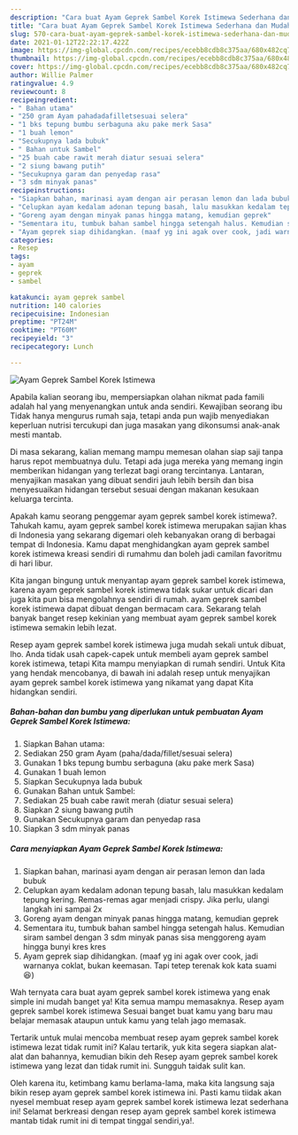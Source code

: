 ```yaml
---
description: "Cara buat Ayam Geprek Sambel Korek Istimewa Sederhana dan Mudah Dibuat"
title: "Cara buat Ayam Geprek Sambel Korek Istimewa Sederhana dan Mudah Dibuat"
slug: 570-cara-buat-ayam-geprek-sambel-korek-istimewa-sederhana-dan-mudah-dibuat
date: 2021-01-12T22:22:17.422Z
image: https://img-global.cpcdn.com/recipes/ecebb8cdb8c375aa/680x482cq70/ayam-geprek-sambel-korek-istimewa-foto-resep-utama.jpg
thumbnail: https://img-global.cpcdn.com/recipes/ecebb8cdb8c375aa/680x482cq70/ayam-geprek-sambel-korek-istimewa-foto-resep-utama.jpg
cover: https://img-global.cpcdn.com/recipes/ecebb8cdb8c375aa/680x482cq70/ayam-geprek-sambel-korek-istimewa-foto-resep-utama.jpg
author: Willie Palmer
ratingvalue: 4.9
reviewcount: 8
recipeingredient:
- " Bahan utama"
- "250 gram Ayam pahadadafilletsesuai selera"
- "1 bks tepung bumbu serbaguna aku pake merk Sasa"
- "1 buah lemon"
- "Secukupnya lada bubuk"
- " Bahan untuk Sambel"
- "25 buah cabe rawit merah diatur sesuai selera"
- "2 siung bawang putih"
- "Secukupnya garam dan penyedap rasa"
- "3 sdm minyak panas"
recipeinstructions:
- "Siapkan bahan, marinasi ayam dengan air perasan lemon dan lada bubuk"
- "Celupkan ayam kedalam adonan tepung basah, lalu masukkan kedalam tepung kering. Remas-remas agar menjadi crispy. Jika perlu, ulangi langkah ini sampai 2x"
- "Goreng ayam dengan minyak panas hingga matang, kemudian geprek"
- "Sementara itu, tumbuk bahan sambel hingga setengah halus. Kemudian siram sambel dengan 3 sdm minyak panas sisa menggoreng ayam hingga bunyi kres kres"
- "Ayam geprek siap dihidangkan. (maaf yg ini agak over cook, jadi warnanya coklat, bukan keemasan. Tapi tetep terenak kok kata suami 😆)"
categories:
- Resep
tags:
- ayam
- geprek
- sambel

katakunci: ayam geprek sambel 
nutrition: 140 calories
recipecuisine: Indonesian
preptime: "PT24M"
cooktime: "PT60M"
recipeyield: "3"
recipecategory: Lunch

---
```



![Ayam Geprek Sambel Korek Istimewa](https://img-global.cpcdn.com/recipes/ecebb8cdb8c375aa/680x482cq70/ayam-geprek-sambel-korek-istimewa-foto-resep-utama.jpg)

Apabila kalian seorang ibu, mempersiapkan olahan nikmat pada famili adalah hal yang menyenangkan untuk anda sendiri. Kewajiban seorang ibu Tidak hanya mengurus rumah saja, tetapi anda pun wajib menyediakan keperluan nutrisi tercukupi dan juga masakan yang dikonsumsi anak-anak mesti mantab.

Di masa  sekarang, kalian memang mampu memesan olahan siap saji tanpa harus repot membuatnya dulu. Tetapi ada juga mereka yang memang ingin memberikan hidangan yang terlezat bagi orang tercintanya. Lantaran, menyajikan masakan yang dibuat sendiri jauh lebih bersih dan bisa menyesuaikan hidangan tersebut sesuai dengan makanan kesukaan keluarga tercinta. 



Apakah kamu seorang penggemar ayam geprek sambel korek istimewa?. Tahukah kamu, ayam geprek sambel korek istimewa merupakan sajian khas di Indonesia yang sekarang digemari oleh kebanyakan orang di berbagai tempat di Indonesia. Kamu dapat menghidangkan ayam geprek sambel korek istimewa kreasi sendiri di rumahmu dan boleh jadi camilan favoritmu di hari libur.

Kita jangan bingung untuk menyantap ayam geprek sambel korek istimewa, karena ayam geprek sambel korek istimewa tidak sukar untuk dicari dan juga kita pun bisa mengolahnya sendiri di rumah. ayam geprek sambel korek istimewa dapat dibuat dengan bermacam cara. Sekarang telah banyak banget resep kekinian yang membuat ayam geprek sambel korek istimewa semakin lebih lezat.

Resep ayam geprek sambel korek istimewa juga mudah sekali untuk dibuat, lho. Anda tidak usah capek-capek untuk membeli ayam geprek sambel korek istimewa, tetapi Kita mampu menyiapkan di rumah sendiri. Untuk Kita yang hendak mencobanya, di bawah ini adalah resep untuk menyajikan ayam geprek sambel korek istimewa yang nikamat yang dapat Kita hidangkan sendiri.

<!--inarticleads1-->

##### Bahan-bahan dan bumbu yang diperlukan untuk pembuatan Ayam Geprek Sambel Korek Istimewa:

1. Siapkan  Bahan utama:
1. Sediakan 250 gram Ayam (paha/dada/fillet/sesuai selera)
1. Gunakan 1 bks tepung bumbu serbaguna (aku pake merk Sasa)
1. Gunakan 1 buah lemon
1. Siapkan Secukupnya lada bubuk
1. Gunakan  Bahan untuk Sambel:
1. Sediakan 25 buah cabe rawit merah (diatur sesuai selera)
1. Siapkan 2 siung bawang putih
1. Gunakan Secukupnya garam dan penyedap rasa
1. Siapkan 3 sdm minyak panas




<!--inarticleads2-->

##### Cara menyiapkan Ayam Geprek Sambel Korek Istimewa:

1. Siapkan bahan, marinasi ayam dengan air perasan lemon dan lada bubuk
1. Celupkan ayam kedalam adonan tepung basah, lalu masukkan kedalam tepung kering. Remas-remas agar menjadi crispy. Jika perlu, ulangi langkah ini sampai 2x
1. Goreng ayam dengan minyak panas hingga matang, kemudian geprek
1. Sementara itu, tumbuk bahan sambel hingga setengah halus. Kemudian siram sambel dengan 3 sdm minyak panas sisa menggoreng ayam hingga bunyi kres kres
1. Ayam geprek siap dihidangkan. (maaf yg ini agak over cook, jadi warnanya coklat, bukan keemasan. Tapi tetep terenak kok kata suami 😆)




Wah ternyata cara buat ayam geprek sambel korek istimewa yang enak simple ini mudah banget ya! Kita semua mampu memasaknya. Resep ayam geprek sambel korek istimewa Sesuai banget buat kamu yang baru mau belajar memasak ataupun untuk kamu yang telah jago memasak.

Tertarik untuk mulai mencoba membuat resep ayam geprek sambel korek istimewa lezat tidak rumit ini? Kalau tertarik, yuk kita segera siapkan alat-alat dan bahannya, kemudian bikin deh Resep ayam geprek sambel korek istimewa yang lezat dan tidak rumit ini. Sungguh taidak sulit kan. 

Oleh karena itu, ketimbang kamu berlama-lama, maka kita langsung saja bikin resep ayam geprek sambel korek istimewa ini. Pasti kamu tiidak akan nyesel membuat resep ayam geprek sambel korek istimewa lezat sederhana ini! Selamat berkreasi dengan resep ayam geprek sambel korek istimewa mantab tidak rumit ini di tempat tinggal sendiri,ya!.

